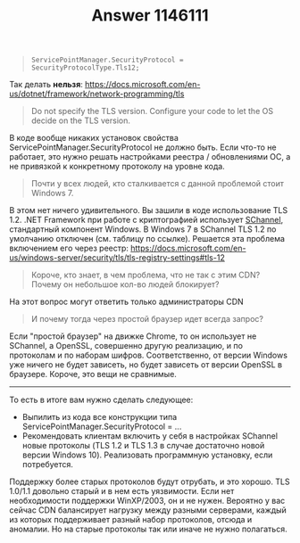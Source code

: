 ﻿---
title: "Answer 1146111"
se.owner.user_id: 240512
se.owner.display_name: "MSDN.WhiteKnight"
se.owner.link: "https://ru.stackoverflow.com/users/240512/msdn-whiteknight"
se.answer_id: 1146111
se.question_id: 1140565
se.post_type: answer
se.is_accepted: False
---
<blockquote>
<pre><code>ServicePointManager.SecurityProtocol = SecurityProtocolType.Tls12;
</code></pre>
</blockquote>
<p>Так делать <strong>нельзя</strong>: <a href="https://docs.microsoft.com/en-us/dotnet/framework/network-programming/tls" rel="nofollow noreferrer">https://docs.microsoft.com/en-us/dotnet/framework/network-programming/tls</a></p>
<blockquote>
<p>Do not specify the TLS version. Configure your code to let the OS decide on the TLS version.</p>
</blockquote>
<p>В коде вообще никаких установок свойства ServicePointManager.SecurityProtocol не должно быть. Если что-то не работает, это нужно решать настройками реестра / обновлениями ОС, а не привязкой к конкретному протоколу на уровне кода.</p>
<blockquote>
<p>Почти у всех людей, кто сталкивается с данной проблемой стоит Windows 7.</p>
</blockquote>
<p>В этом нет ничего удивительного. Вы зашили в коде использование TLS 1.2. .NET Framework при работе с криптографией использует <a href="https://docs.microsoft.com/en-us/windows/win32/secauthn/protocols-in-tls-ssl--schannel-ssp-" rel="nofollow noreferrer">SChannel</a>, стандартный компонент Windows. В Windows 7 в SChannel TLS 1.2 по умолчанию отключен (см. таблицу по ссылке). Решается эта проблема включением его через реестр: <a href="https://docs.microsoft.com/en-us/windows-server/security/tls/tls-registry-settings#tls-12" rel="nofollow noreferrer">https://docs.microsoft.com/en-us/windows-server/security/tls/tls-registry-settings#tls-12</a></p>
<blockquote>
<p>Короче, кто знает, в чем проблема, что не так с этим CDN? Почему он небольшое кол-во людей блокирует?</p>
</blockquote>
<p>На этот вопрос могут ответить только администраторы CDN</p>
<blockquote>
<p>И почему тогда через простой браузер идет всегда запрос?</p>
</blockquote>
<p>Если &quot;простой браузер&quot; на движке Chrome, то он использует не SChannel, а OpenSSL, совершенно другую реализацию, и по протоколам и по наборам шифров. Соответственно, от версии Windows уже ничего не будет зависеть, но будет зависеть от версии OpenSSL в браузере. Короче, это вещи не сравнимые.</p>
<hr />
<p>То есть в итоге вам нужно сделать следующее:</p>
<ul>
<li>Выпилить из кода все конструкции типа ServicePointManager.SecurityProtocol = ...</li>
<li>Рекомендовать клиентам включить у себя в настройках SChannel новые протоколы (TLS 1.2 и TLS 1.3 в случае достаточно новой версии Windows 10). Реализовать программную установку, если потребуется.</li>
</ul>
<p>Поддержку более старых протоколов будут отрубать, и это хорошо. TLS 1.0/1.1 довольно старый и в нем есть уязвимости. Если нет необходимости поддержки WinXP/2003, он и не нужен. Вероятно у вас сейчас CDN балансирует нагрузку между разными серверами, каждый из которых поддерживает разный набор протоколов, отсюда и аномалии. Но на старые протоколы так или иначе не нужно полагаться.</p>
